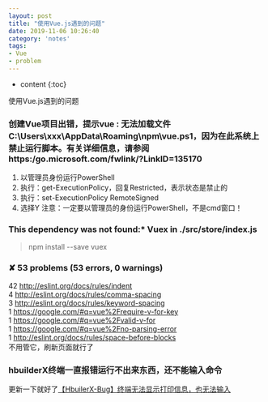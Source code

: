 ```yaml
---
layout: post
title: "使用Vue.js遇到的问题"
date: 2019-11-06 10:26:40
category: 'notes'
tags:
- Vue
- problem
---
```

* content
{:toc}

使用Vue.js遇到的问题















### 创建Vue项目出错，提示vue : 无法加载文件C:\Users\xxx\AppData\Roaming\npm\vue.ps1，因为在此系统上禁止运行脚本。有关详细信息，请参阅  https:/go.microsoft.com/fwlink/?LinkID=135170
1. 以管理员身份运行PowerShell
2. 执行：get-ExecutionPolicy，回复Restricted，表示状态是禁止的
3. 执行：set-ExecutionPolicy RemoteSigned
4. 选择Y
注意：一定要以管理员的身份运行PowerShell，不是cmd窗口！


### This dependency was not found:* Vuex in ./src/store/index.js
> npm install --save vuex


### ✘ 53 problems (53 errors, 0 warnings)

42  http://eslint.org/docs/rules/indent  
4  http://eslint.org/docs/rules/comma-spacing  
3  http://eslint.org/docs/rules/keyword-spacing  
1  https://google.com/#q=vue%2Frequire-v-for-key  
1  https://google.com/#q=vue%2Fvalid-v-for  
1  https://google.com/#q=vue%2Fno-parsing-error  
1  http://eslint.org/docs/rules/space-before-blocks  
不用管它，刷新页面就行了

### hbuilderX终端一直报错运行不出来东西，还不能输入命令

更新一下就好了[【HbuilerX-Bug】终端无法显示打印信息，也无法输入](https://www.cnblogs.com/szqtiger/p/12091168.html)















